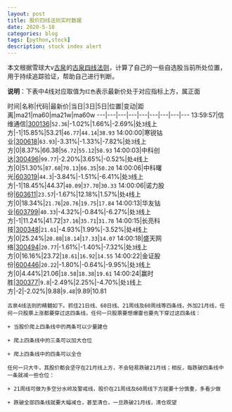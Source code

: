 ```yaml
---
layout: post
title: 股价四线法则实时数据
date: 2020-5-10
categories: blog
tags: [python,stock]
description: stock index alert
---
```



本文根据雪球大v[古泉](https://xueqiu.com/u/7148646888)的[古泉四线法则](https://xueqiu.com/7148646888/130498192)，计算了自己的一些自选股当前所处位置，用于持续追踪验证，帮助自己进行判断。

**说明**：下表中4线对应取值为`红色`表示最新价处于对应指标上方，属正面

时间|名称|代码|最新价|当日|3日|5日|位置|变动|距离|ma21|ma60|ma21w|ma60w
---|---|---|---|---|---|---|---|---
13:59:57|信维通信|[300136](https://xueqiu.com/S/SZ300136)|`52.36`|-1.02%|1.66%|-2.69%|处`3`线上方|-1|15.85%|53.21|`46.77`|`44.14`|`38.93`
14:00:00|寒锐钴业|[300618](https://xueqiu.com/S/SZ300618)|`63.93`|-3.31%|-1.33%|-7.82%|处`3`线上方|0|8.37%|66.38|`56.72`|`55.12`|`58.93`
14:00:03|中科创达|[300496](https://xueqiu.com/S/SZ300496)|`99.77`|-2.20%|3.65%|-0.52%|处`4`线上方|0|51.30%|`87.68`|`70.13`|`66.35`|`50.20`
14:00:06|中科曙光|[603019](https://xueqiu.com/S/SH603019)|`44.3`|-3.84%|-1.51%|-6.41%|处`3`线上方|-1|18.45%|44.37|`40.09`|`37.70`|`30.33`
14:00:06|诺力股份|[603611](https://xueqiu.com/S/SH603611)|`23.57`|-1.67%|12.18%|1.57%|处`4`线上方|0|18.34%|`21.76`|`20.76`|`19.75`|`17.84`
14:00:13|华友钴业|[603799](https://xueqiu.com/S/SH603799)|`40.33`|-4.32%|-0.84%|-6.27%|处`3`线上方|-1|11.24%|41.72|`37.16`|`35.71`|`31.78`
14:00:15|长亮科技|[300348](https://xueqiu.com/S/SZ300348)|`21.61`|-4.93%|1.99%|-3.52%|处`4`线上方|0|25.24%|`20.88`|`18.14`|`17.33`|`14.07`
14:00:18|盛天网络|[300494](https://xueqiu.com/S/SZ300494)|`20.77`|-1.61%|-1.40%|-7.32%|处`3`线上方|0|16.16%|23.72|`18.61`|`16.92`|`14.55`
14:00:22|金证股份|[600446](https://xueqiu.com/S/SH600446)|`20.22`|-1.80%|-0.64%|-9.95%|处`3`线上方|0|4.44%|21.06|`18.58`|`18.38`|`19.61`
14:00:24|赢时胜|[300377](https://xueqiu.com/S/SZ300377)|`9.8`|-2.49%|2.25%|-4.70%|处`1`线上方|-2|-2.02%|9.88|`9.48`|9.89|10.81

```
古泉4线法则的精髓如下。抓住21日线、60日线、21周线及60周线等四条线，外加21月线，任何一只股票上涨都要穿过这四条线，任何一只股票要想爆雷也要先下穿过这四条线：

+ 当股价爬上四条线中的两条可以少量建仓

+ 爬上四条线中的三条可以加大仓位

+ 爬上四条线中的四条可以全仓

任何一只大牛，其股价都会坚守在21月线上方，不会轻易跌破21月线；相反，每跌破四条线中一条就减一些仓位：

+ 21周线可做为多空分水岭及警戒线，股价在21周线及60周线下方就要十分慎重，多看少做

+ 跌破全部四条线就要大幅减仓，甚至清仓，一旦跌破21月线，清仓观望
```